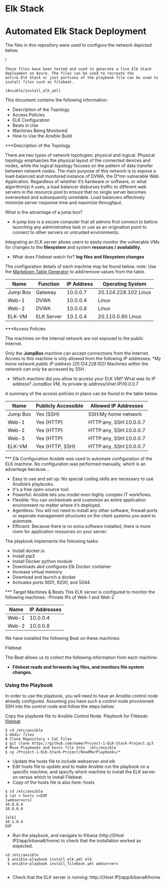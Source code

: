 # Elk Stack
# Automated Elk Stack Deployment

 The files in this repository were used to configure the network depicted below.   
    
  !  
    
    These files have been tested and used to generate a live Elk Stack deployment on Azure. The files can be used to recreate the
    entire Elk Stack or just portions of the playbook file can be used to install files such as filebeat.

    (Ansible/install_elk_yml)

This document contains the following information:
 - Description of the Topology 
 - Access Policies
 - ELK Configuration
 - Beats in Use
 - Machines Being Monitored
 - How to Use the Ansible Build
 
***Description of the Topology
 
 There are two types of network topologies: physical and logical. Physical topology emphasizes the physical layout of the connected devices and nodes, while the logical topology focuses on the pattern of data transfer between network nodes.
The main purpose of this network is to expose a load-balanced and monitored instance of DVWA, the D*mn vulnerable Web Application.
Regardless of whether it’s hardware or software, or what algorithm(s) it uses, a load balancer disburses traffic to different web servers in the
resource pool to ensure that no single server becomes overworked and subsequently unreliable. Load balancers effectively minimize server response 
time and maximize throughput.

What is the advantage of a jump box?
- A jump box is a secure computer that all admins first connect to before launching any administrative task or use as an origination point to connect to other servers or untrusted environments.

Integrating an ELK server allows users to easily monitor the vulnerable VMs for changes to the **filesystem** and system **resources / availability**.
- What does Filebeat watch for? **log files and filesystem changes**

The configuration details of each machine may be found below.
note: Use the [Markdown Table Generator](http://www.tablesgenerator.com/markdown_tables) to add/remove values from the table.


| Name     | Function | IP Address | Operating System |
|----------|----------|------------|------------------|
| Jump Box | Gateway  | 10.0.0.7   |20.124.228.102 Linux 
| Web-1    | DVWA     | 10.0.0.4   |Linux            |
| Web-2    | DVWA     | 10.0.0.8   |Linux            |
| ELK-VM   | ELK Server | 10.1.0.4 |20.110.0.90 Linux

***Access Policies

The machines on the internal network are not exposed to the public Internet. 


Only the **JumpBox** machine can accept connections from the Internet. Access to this machine is only allowed from the following IP addresses:
 **My home network public IP address (20.124.228.102)*
Machines within the network can only be accessed by SSH.

- Which machine did you allow to access your ELK VM? What was its IP address? JumpBox VM, its private Ip address(Vnet IP)10.0.0.7

A summary of the access policies in place can be found in the table below.

| Name     | Publicly Accessible | Allowed IP Addresses |
|----------|---------------------|----------------------|
| Jump Box | Yes (SSH)           | SSH:My home network  |
| Web-1    | Yes (HTTP)          | HTTP:any, SSH:10.0.0.7   |
| Web-2    | Yes (HTTP)          | HTTP:any, SSH:10.0.0.7   |
| Web-3    | Yes (HTTP)          | HTTP:any, SSH:10.0.0.7   |
| ELK-VM   | Yes (HTTP, SSH)     | HTTP:any, SSH:10.0.0.7   |

*** Elk Configuration
Ansible was used to automate configuration of the ELK machine. No configuration was performed manually, which is an advantage because...

- Easy to use and set up: No special coding skills are necessary to use Ansible’s playbooks.
- It's a free open-source tool.
- Powerful: Ansible lets you model even highly complex IT workflows. 
- Flexible: You can orchestrate and customize an entire application environment no matter where it’s deployed.
- Agentless: You will not need to install any other software, firewall ports or seperate management structures on the client systems you want to automate.
- Efficient: Because there is no extra software installed, there is more room for application resources on your server.

The playbook implements the following tasks:
- Install docker.io
- Install pip3
- Install Docker python module
- Downloads abd configures Elk Docker container
- Increase virtual memory
- Download and launch a docker
- Activates ports 5601, 9200, and 5044.




*** Target Machines & Beats
This ELK server is configured to monitor the following machines:
-Private IPs of Web-1 and Web-2

| Name      | IP Addresses         |
|---------- |----------------------|
| Web-1     | 10.0.0.4             |
| Web-2     | 10.0.0.8             |

We have installed the following Beat on these machines:

Filebeat

The Beat allows us to collect the following information from each machine:
- **Filebeat reads and forwards log files, and monitors file system changes.**

### Using the Playbook
In order to use the playbook, you will need to have an Ansible control node already configured. Assuming you have such a control node provisioned:
SSH into the control node and follow the steps below:

Copy the playbook file to Ansible Control Node.
Playbook for Filebeat: [filebeat](Playbooks/filebeat-playbook.yml)
 
```
$ cd /etc/ansible
$ mkdir files
# Clone Repository + IaC Files
$ git clone https://github.com/name/Project-1-ELK-Stack-Project.git
# Move Playbooks and hosts file Into `/etc/ansible`
$ cp /Project-1-ELK-Stack-Project/ReadMe/Playbooks/*
```
- Update the hosts file to include webserver and elk
- Edit hosts file to update and to make Ansible run the playbook on a specific machine, and specify which machine to install the ELK server on versus which to install Filebeat.
- Copy of the hosts file is also here: hosts
```
$ cd /etc/ansible
$ cat > hosts <<EOF
[webservers]
10.0.0.4
10.0.0.8

[elk]
10.1.0.4
EOF
```
- Run the playbook, and navigate to Kibana (http://[Host IP]/app/kibana#/home) to check that the installation worked as expected.
```
cd /etc/ansible
 $ ansible-playbook install_elk.yml elk
 $ ansible-playbook install_filebeat.yml webservers
 
 ```
 - Check that the ELK server is running: http://[Host IP]/app/kibana#/home 
























 


 









